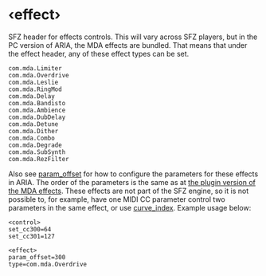 ---
---
# ‹effect›

SFZ header for effects controls. This will vary across SFZ players, but in the
PC version of ARIA, the MDA effects are bundled. That means that under the
effect header, any of these effect types can be set.

```
com.mda.Limiter
com.mda.Overdrive
com.mda.Leslie
com.mda.RingMod
com.mda.Delay
com.mda.Bandisto
com.mda.Ambience
com.mda.DubDelay
com.mda.Detune
com.mda.Dither
com.mda.Combo
com.mda.Degrade
com.mda.SubSynth
com.mda.RezFilter
```

Also see [param_offset](/opcodes/param_offset) for how to
configure the parameters for these effects in ARIA.
The order of the parameters is the same as at [the plugin version of the MDA effects](http://mda.smartelectronix.com/).
These effects are not part of the SFZ engine, so it is not possible to, for
example, have one MIDI CC parameter control two parameters in the same effect,
or use [curve_index](/opcodes/curve_index). Example usage below:

```
<control>
set_cc300=64
set_cc301=127

<effect>
param_offset=300
type=com.mda.Overdrive
```
